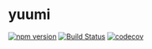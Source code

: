 # yuumi

[![npm version](https://badge.fury.io/js/%40mochen%2Fyuumi.svg)](https://badge.fury.io/js/%40mochen%2Fyuumi) [![Build Status](https://travis-ci.org/imochen/yuumi.svg?branch=master)](https://travis-ci.org/imochen/yuumi) [![codecov](https://codecov.io/gh/imochen/yuumi/branch/master/graph/badge.svg)](https://codecov.io/gh/imochen/yuumi)
